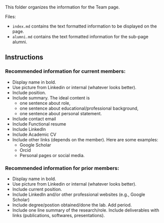 This folder organizes the information for the Team page.

Files:
+ `index.md` contains the text formatted information to be displayed on the page.
+ `alumni.md` contains the text formatted information for the sub-page alumni.

## Instructions

### Recommended information for current members:
+ Display name in bold.
+ Use picture from Linkedin or internal (whatever looks better).
+ Include position.
+ Include summary. The ideal content is
  + one sentence about role,
  + one sentence about educational/professional background,
  + one sentence about personal statement.
+ Include contact email
+ Include Functional resume
+ Include LinkedIn
+ Include Academic CV
+ Include other links (depends on the member). Here are some examples:
  + Google Scholar
  + Orcid
  + Personal pages or social media.
 
### Recommended information for prior members:
+ Display name in bold.
+ Use picture from Linkedin or internal (whatever looks better).
+ Include current position.
+ Include LinkedIn and/or other professional websites (e.g., Google Scholar)
+ Include degree/postion obtained/done the lab. Add period.
+ Include one line summary of the research/role. Include deliverables with links (publications, softwares, presentations).

